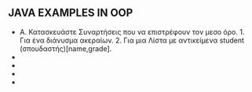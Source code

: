 <html>
<body>
<h2>JAVA EXAMPLES IN OOP</h2>
<ul>
<li> A. Κατασκευάστε Συναρτήσεις που να
επιστρέφουν τoν μεσο όρο. 
1. Για ένα διάνυσμα ακεραίων.
2. Για μια Λίστα με αντικείμενα student (σπουδαστής)[name,grade].</li>
<li></li>
<li></li>
<li></li>
<li></li>
</ul>
</body>
</html>